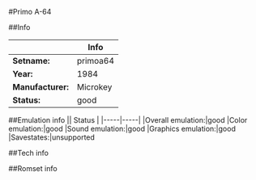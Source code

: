#Primo A-64

##Info

||Info|
|-----|-----|
|**Setname:**|primoa64
|**Year:**|1984
|**Manufacturer:**|Microkey
|**Status:**|good

##Emulation info
|| Status |
|-----|-----|
|Overall emulation:|good
|Color emulation:|good
|Sound emulation:|good
|Graphics emulation:|good
|Savestates:|unsupported

##Tech info

##Romset info

<!--- START OF EDITED COMMENT DO NOT TOUCH TEXT ABOVE-->
